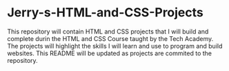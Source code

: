 # Jerry-s-HTML-and-CSS-Projects

  This repository will contain HTML and CSS projects that I will build and complete durin the HTML and CSS Course taught by the Tech Academy.
  The projects will highlight the skills I will learn and use to program and build websites. This README will be updated as projects are commited to the repository.
